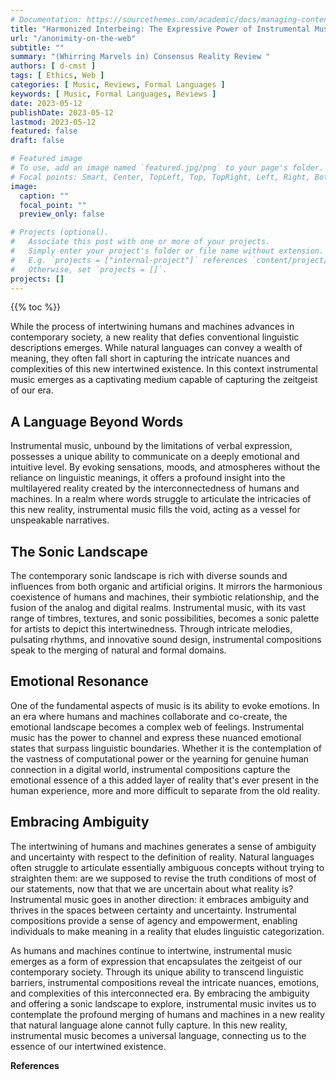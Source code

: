 ```yaml
---
# Documentation: https://sourcethemes.com/academic/docs/managing-content/
title: "Harmonized Interbeing: The Expressive Power of Instrumental Music as human beings and machines intertwines"
url: "/anonimity-on-the-web"
subtitle: ""
summary: "(Whirring Marvels in) Consensus Reality Review "
authors: [ d-cmst ]
tags: [ Ethics, Web ]
categories: [ Music, Reviews, Formal Languages ]
keywords: [ Music, Formal Languages, Reviews ]
date: 2023-05-12
publishDate: 2023-05-12
lastmod: 2023-05-12
featured: false
draft: false

# Featured image
# To use, add an image named `featured.jpg/png` to your page's folder.
# Focal points: Smart, Center, TopLeft, Top, TopRight, Left, Right, BottomLeft, Bottom, BottomRight.
image:
  caption: ""
  focal_point: ""
  preview_only: false

# Projects (optional).
#   Associate this post with one or more of your projects.
#   Simply enter your project's folder or file name without extension.
#   E.g. `projects = ["internal-project"]` references `content/project/deep-learning/index.md`.
#   Otherwise, set `projects = []`.
projects: []
---
```


{{% toc %}}

While the process of intertwining humans and machines advances in contemporary society, a new reality that defies conventional linguistic descriptions emerges. While natural languages can convey a wealth of meaning, they often fall short in capturing the intricate nuances and complexities of this new intertwined existence. In this context instrumental music emerges as a captivating medium capable of capturing the zeitgeist of our era.

## A Language Beyond Words
Instrumental music, unbound by the limitations of verbal expression, possesses a unique ability to communicate on a deeply emotional and intuitive level. By evoking sensations, moods, and atmospheres without the reliance on linguistic meanings, it offers a profound insight into the multilayered reality created by the interconnectedness of humans and machines. In a realm where words struggle to articulate the intricacies of this new reality, instrumental music fills the void, acting as a vessel for unspeakable narratives.

## The Sonic Landscape
The contemporary sonic landscape is rich with diverse sounds and influences from both organic and artificial origins. It mirrors the harmonious coexistence of humans and machines, their symbiotic relationship, and the fusion of the analog and digital realms. Instrumental music, with its vast range of timbres, textures, and sonic possibilities, becomes a sonic palette for artists to depict this intertwinedness. Through intricate melodies, pulsating rhythms, and innovative sound design, instrumental compositions speak to the merging of natural and formal domains.

## Emotional Resonance
One of the fundamental aspects of music is its ability to evoke emotions. In an era where humans and machines collaborate and co-create, the emotional landscape becomes a complex web of feelings. Instrumental music has the power to channel and express these nuanced emotional states that surpass linguistic boundaries. Whether it is the contemplation of the vastness of computational power or the yearning for genuine human connection in a digital world, instrumental compositions capture the emotional essence of a this added layer of reality that's ever present in the human experience, more and more difficult to separate from the old reality.

## Embracing Ambiguity
The intertwining of humans and machines generates a sense of ambiguity and uncertainty with respect to the definition of reality. Natural languages often struggle to articulate essentially ambiguous concepts without trying to straighten them: are we supposed to revise the truth conditions of most of our statements, now that that we are uncertain about what reality is? Instrumental music goes in another direction: it embraces ambiguity and thrives in the spaces between certainty and uncertainty. Instrumental compositions provide a sense of agency and empowerment, enabling individuals to make meaning in a reality that eludes linguistic categorization.

As humans and machines continue to intertwine, instrumental music emerges as a form of expression that encapsulates the zeitgeist of our contemporary society. Through its unique ability to transcend linguistic barriers, instrumental compositions reveal the intricate nuances, emotions, and complexities of this interconnected era. By embracing the ambiguity and offering a sonic landscape to explore, instrumental music invites us to contemplate the profound merging of humans and machines in a new reality that natural language alone cannot fully capture. In this new reality, instrumental music becomes a universal language, connecting us to the essence of our intertwined existence.

**References**

[^1]: [(Whirring Marvels in) Consensus Reality](https://eluvium.bandcamp.com/album/whirring-marvels-in-consensus-reality)
[^2]: [Music, Mathematics and Language](https://link.springer.com/book/10.1007/978-981-19-5166-4)

 
